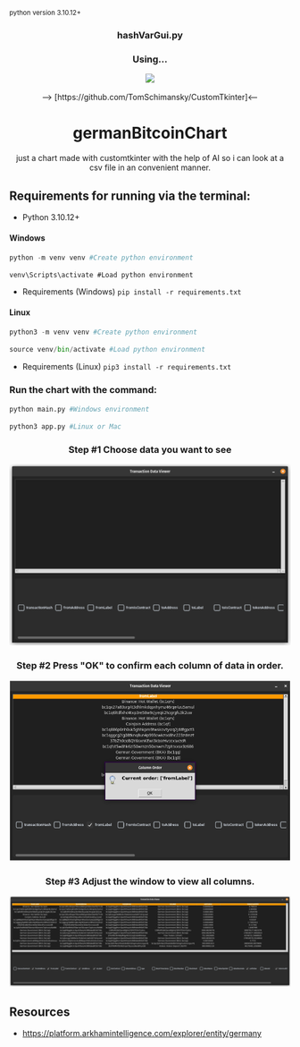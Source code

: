 <small>python version 3.10.12+</small>


<h3 align="center">  hashVarGui.py</h3>
<h3 align="center"> Using...</h3>
    <p align="center">
    <picture>
        <source media="(prefers-color-scheme: dark)" srcset="./images/CustomTkinter_logo_dark.png">
        <img src="./images/CustomTkinter_logo_light.png">
    </picture>
    </p>
<div align="center">
--> [https://github.com/TomSchimansky/CustomTkinter]<--

# germanBitcoinChart
just a chart made with customtkinter with the help of AI so i can look at a csv file in an convenient manner.
</div>






## Requirements for running via the terminal:

- Python 3.10.12+
#### Windows
```py
python -m venv venv #Create python environment
```
    
```
venv\Scripts\activate #Load python environment
```
- Requirements (Windows) `pip install -r requirements.txt`

#### Linux
```py
python3 -m venv venv #Create python environment
```
    
```py
source venv/bin/activate #Load python environment
```
- Requirements (Linux) `pip3 install -r requirements.txt`

### Run the chart with the command:
```py
python main.py #Windows environment
```

```py
python3 app.py #Linux or Mac
```




<h3 align="center">Step #1 Choose data you want to see</h3>
    <p align="center">
    <picture>
        <source media="(prefers-color-scheme: dark)" srcset="./images/photo_01.png">
        <img src="./images/photo_01.png">
    </picture>
    </p>
</h3>

<h3 align="center">Step #2 Press "OK" to confirm each column of data in order.</h3>
    <p align="center">
    <picture>
        <source media="(prefers-color-scheme: dark)" srcset="./images/photo_02.png">
        <img src="./images/photo_02.png">
    </picture>
    </p>
</h3>

<h3 align="center">Step #3 Adjust the window to view all columns.</h3>
    <p align="center">
    <picture>
        <source media="(prefers-color-scheme: dark)" srcset="./images/photo_03.png">
        <img src="./images/photo_03.png">
    </picture>
    </p>
</h3>

## Resources
- https://platform.arkhamintelligence.com/explorer/entity/germany